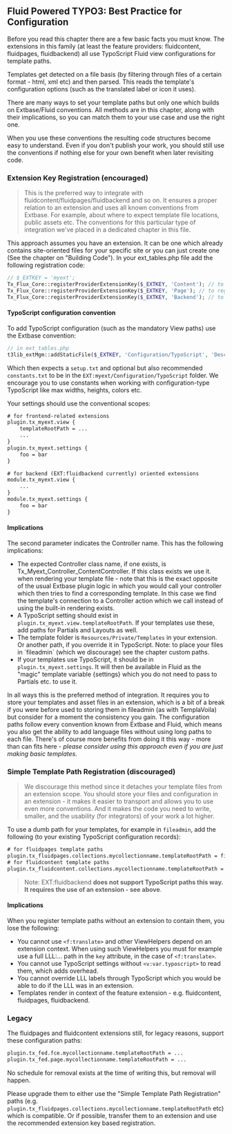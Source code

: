 ## Fluid Powered TYPO3: Best Practice for Configuration

Before you read this chapter there are a few basic facts you must know. The extensions in this family (at least the feature
providers: fluidcontent, fluidpages, fluidbackend) all use TypoScript Fluid view configurations for template paths.

Templates get detected on a file basis (by filtering through files of a certain format - html, xml etc) and then parsed.
This reads the template's configuration options (such as the translated label or icon it uses).

There are many ways to set your template paths but only one which builds on Extbase/Fluid conventions. All methods are in
this chapter, along with their implications, so you can match them to your use case and use the right one.

When you use these conventions the resulting code structures become easy to understand. Even if you don't publish your
work, you should still use the conventions if nothing else for your own benefit when later revisiting code.

### Extension Key Registration (encouraged)

> This is the preferred way to integrate with fluidcontent/fluidpages/fluidbackend and so on. It ensures a proper relation to an
> extension and uses all known conventions from Extbase. For example, about where to expect template file locations, public assets etc.
> The conventions for this particular type of integration we've placed in a dedicated chapter in this file.

This approach assumes you have an extension. It can be one which already contains site-oriented files for your specific site or
you can just create one (See the chapter on "Building Code"). In your ext_tables.php file add the following registration code:

```php
// $_EXTKEY = 'myext';
Tx_Flux_Core::registerProviderExtensionKey($_EXTKEY, 'Content'); // to register content templates
Tx_Flux_Core::registerProviderExtensionKey($_EXTKEY, 'Page'); // to register page templates
Tx_Flux_Core::registerProviderExtensionKey($_EXTKEY, 'Backend'); // to register backend module templates
```

#### TypoScript configuration convention

To add TypoScript configuration (such as the mandatory View paths) use the Extbase convention:

```php
// in ext_tables.php
t3lib_extMgm::addStaticFile($_EXTKEY, 'Configuration/TypoScript', 'Description of configuration');
```

Which then expects a `setup.txt` and optional but also recommended `constants.txt` to be in the
`EXT:myext/Configuration/TypoScript` folder. We encourage you to use constants when working with configuration-type
TypoScript like max widths, heights, colors etc.

Your settings should use the conventional scopes:

```txt
# for frontend-related extensions
plugin.tx_myext.view {
	templateRootPath = ...
	...
}
plugin.tx_myext.settings {
	foo = bar
}

# for backend (EXT:fluidbackend currently) oriented extensions
module.tx_myext.view {
	...
}
module.tx_myext.settings {
	foo = bar
}
```

#### Implications

The second parameter indicates the Controller name. This has the following implications:

* The expected Controller class name, if one exists, is Tx_Myext_Controller_ContentController. If this class exists we use it.
  when rendering your template file - note that this is the exact opposite of the usual Extbase plugin logic in which you would
  call your controller which then tries to find a corresponding template. In this case we find the template's connection to a
  Controller action which we call instead of using the built-in rendering exists.
* A TypoScript setting should exist in `plugin.tx_myext.view.templateRootPath`. If your templates use these, add
  paths for Partials and Layouts as well.
* The template folder is `Resources/Private/Templates` in your extension. Or another path, if you override it in TypoScript.
  Note: to place your files in `fileadmin´ (which we discourage) see the chapter custom paths.
* If your templates use TypoScript, it should be in `plugin.tx_myext.settings`. It will then be available in Fluid as
  the "magic" template variable {settings} which you do not need to pass to Partials etc. to use it.

In all ways this is the preferred method of integration. It requires you to store your templates and asset files in an extension,
which is a bit of a break if you were before used to storing them in fileadmin (as with TemplaVoila) but consider for a moment
the consistency you gain. The configuration paths follow every convention known from Extbase and Fluid, which means you also get
the ability to add language files without using long paths to each file. There's of course more benefits from doing it this
way - more than can fits here - _please consider using this approach even if you are just making basic templates._

### Simple Template Path Registration (discouraged)

> We discourage this method since it detaches your template files from an extension scope. You should store your files
> and configuration in an extension - it makes it easier to transport and allows you to use even more conventions. And it makes the
> code you need to write, smaller, and the usability (for integrators) of your work a lot higher.

To use a dumb path for your templates, for example in `fileadmin`, add the following (to your existing TypoScript
configuration records):

```txt
# for fluidpages template paths
plugin.tx_fluidpages.collections.mycollectionname.templateRootPath = fileadmin/templates/page/
# for fluidcontent template paths
plugin.tx_fluidcontent.collections.mycollectionname.templateRootPath = fileadmin/templates/content/
```

> Note: EXT:fluidbackend __does not support TypoScript paths this way. It requires the use of an extension - see above__.

#### Implications

When you register template paths without an extension to contain them, you lose the following:

* You cannot use `<f:translate>` and other ViewHelpers depend on an extension context. When using such ViewHelpers you must
  for example use a full LLL:... path in the `key` attribute, in the case of `<f:translate>`.
* You cannot use TypoScript settings without `<v:var.typoscript>` to read them, which adds overhead.
* You cannot override LLL labels through TypoScript which you would be able to do if the LLL was in an extension.
* Templates render in context of the feature extension - e.g. fluidcontent, fluidpages, fluidbackend.

### Legacy

The fluidpages and fluidcontent extensions still, for legacy reasons, support these configuration paths:

```txt
plugin.tx_fed.fce.mycollectionname.templateRootPath = ...
plugin.tx_fed.page.mycollectionname.templateRootPath = ...
```

No schedule for removal exists at the time of writing this, but removal will happen.

Please upgrade them to either use the "Simple Template Path Registration" paths (e.g.
`plugin.tx_fluidpages.collections.mycollectionname.templateRootPath` etc) which is compatible. Or if possible, transfer them to an extension and
use the recommended extension key based registration.
